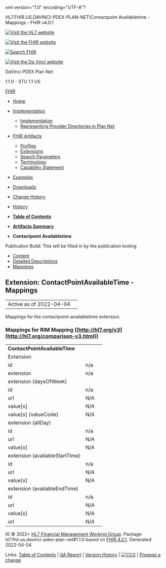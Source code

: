 xml version="1.0" encoding="UTF-8"?

HL7.FHIR.US.DAVINCI-PDEX-PLAN-NET\Contactpoint Availabletime - Mappings - FHIR v4.0.1

[![Visit the HL7 website](assets/images/hl7-logo-header.png)](http://hl7.org)

[![Visit the FHIR website](assets/images/fhir-logo-www.png)](http://hl7.org/fhir)

[![Search FHIR](assets/images/search.png)](searchform.html)

[![Visit the Da Vinci website](assets/images/da-vinci_logo.jpg)](http://hl7.org/about/davinci)

DaVinci PDEX Plan Net

1.1.0 - STU 1.1
US

[FHIR](http://hl7.org/fhir/R4/index.html)

* [Home](index.html)
* [Implementation](#)
  + [Implementation](implementation.html)
  + [Representing Provider Directories in Plan Net](implementation.html#Representing)
* [FHIR Artifacts](#)
  + [Profiles](artifacts.html#3)
  + [Extensions](artifacts.html#4)
  + [Search Parameters](artifacts.html#2)
  + [Terminology](artifacts.html#5)
  + [Capability Statement](artifacts.html#1)
* [Examples](artifacts.html#7)
* [Downloads](downloads.html)
* [Change History](ChangeHistory.html)
* [History](http://www.hl7.org/fhir/us/davinci-pdex-plan-net/history.cfml)

* [**Table of Contents**](toc.html)
* [**Artifacts Summary**](artifacts.html)
* **Contactpoint Availabletime**

Publication Build: This will be filled in by the publication tooling

* [Content](StructureDefinition-contactpoint-availabletime.html)
* [Detailed Descriptions](StructureDefinition-contactpoint-availabletime-definitions.html)
* [Mappings](#)

## Extension: ContactPointAvailableTime - Mappings

|  |  |
| --- | --- |
| Active as of 2022-04-04 | |

Mappings for the contactpoint-availabletime extension.

### Mappings for RIM Mapping ([http://hl7.org/v3](http://hl7.org/comparison-v3.html))

|  |  |  |
| --- | --- | --- |
| **ContactPointAvailableTime** | | |
| Extension |  |
| id | n/a |
| extension | n/a |
| extension (daysOfWeek) |  |
| id | n/a |
| url | N/A |
| value[x] | N/A |
| value[x] (valueCode) | N/A |
| extension (allDay) |  |
| id | n/a |
| url | N/A |
| value[x] | N/A |
| extension (availableStartTime) |  |
| id | n/a |
| url | N/A |
| value[x] | N/A |
| extension (availableEndTime) |  |
| id | n/a |
| url | N/A |
| value[x] | N/A |
| url | N/A |

IG © 2022+ [HL7 Financial Management Working Group](http://www.hl7.org/Special/committees/fm). Package hl7.fhir.us.davinci-pdex-plan-net#1.1.0 based on [FHIR 4.0.1](http://hl7.org/fhir/R4/). Generated 2022-04-04

Links: [Table of Contents](toc.html) |
[QA Report](qa.html)
| [Version History](http://hl7.org/fhir/us/davinci-pdex-plan-net/history.html) |
[![CC0](cc0.png)](http://hl7.org/fhir/R4/license.html) |
[Propose a change](http://hl7.org/fhir-issues)